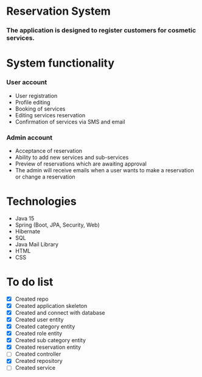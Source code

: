 # Reservation System

### The application is designed to register customers for cosmetic services.

# System functionality
### User account
- User registration
- Profile editing
- Booking of services
- Editing services reservation
- Confirmation of services via SMS and email

### Admin account

- Acceptance of reservation
- Ability to add new services and sub-services
- Preview of reservations which are awaiting approval
- The admin will receive emails when a user wants to make a reservation or change a reservation

# Technologies

- Java 15
- Spring (Boot, JPA, Security, Web)
- Hibernate
- SQL
- Java Mail Library
- HTML
- CSS

# To do list

- [X] Created repo
- [X] Created application skeleton
- [X] Created and connect with database
- [X] Created user entity
- [X] Created category entity
- [X] Created role entity
- [X] Created sub category entity
- [X] Created reservation entity
- [ ] Created controller
- [X] Created repository
- [ ] Created service
